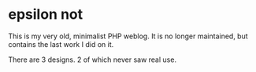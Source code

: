 # epsilon not

This is my very old, minimalist PHP weblog. It is no longer maintained,
but contains the last work I did on it.

There are 3 designs. 2 of which never saw real use.
